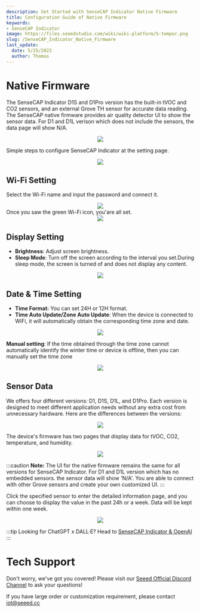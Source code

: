 ```yaml
---
description: Get Started with SenseCAP Indicator Native Firmware
title: Configuration Guide of Native Firmware
keywords:
- SenseCAP Indicator
image: https://files.seeedstudio.com/wiki/wiki-platform/S-tempor.png
slug: /SenseCAP_Indicator_Native_Firmware
last_update:
  date: 5/25/2023
  author: Thomas
---
```


# **Native Firmware**

The SenseCAP Indicator D1S and D1Pro version has the built-in tVOC and CO2 sensors, and an external Grove TH sensor for accurate data reading. The SenseCAP native firmware provides air quality detector UI to show the sensor data. For D1 and D1L verison which does not include the sensors, the data page will show N/A.

<div align="center"><img width={480} src="https://files.seeedstudio.com/wiki/SenseCAP/SenseCAP_Indicator/SenseCAP_Indicator_8.png"/></div>

Simple steps to configure SenseCAP Indicator at the setting page.

<div align="center"><img width={480} src="https://files.seeedstudio.com/wiki/SenseCAP/SenseCAP_Indicator/setting.png"/></div>

## **Wi-Fi Setting**

Select the Wi-Fi name and input the password and connect it.

<div align="center"><img width={480} src="https://files.seeedstudio.com/wiki/SenseCAP/SenseCAP_Indicator/SenseCAP_Indicator_9.png"/></div>
Once you saw the green Wi-Fi icon, you'are all set.

<div align="center"><img width={400} src="https://files.seeedstudio.com/wiki/SenseCAP/SenseCAP_Indicator/SenseCAP_Indicator_10.png"/></div>

## **Display Setting**

- **Brightness**: Adjust screen brightness.
- **Sleep Mode**: Turn off the screen according to the interval you set.During sleep mode, the screen is turned of and does not display any content.

<div align="center"><img width={400} src="https://files.seeedstudio.com/wiki/SenseCAP/SenseCAP_Indicator/SenseCAP_Indicator_15.png"/></div>

## **Date & Time Setting**

- **Time Format:** You can set 24H or 12H format.
- **Time Auto Update/Zone Auto Update**: When the device is connected to WiFi, it will automatically obtain the corresponding time zone and date.

<div align="center"><img width={400} src="https://files.seeedstudio.com/wiki/SenseCAP/SenseCAP_Indicator/SenseCAP_Indicator_16.png"/></div>

**Manual setting**: If the time obtained through the time zone cannot automatically identify the winter time or device is offline, then you can manually set the time zone

<div align="center"><img width={400} src="https://files.seeedstudio.com/wiki/SenseCAP/SenseCAP_Indicator/SenseCAP_Indicator_17.png"/></div>

## **Sensor Data**

We offers four different versions: D1, D1S, D1L, and D1Pro. Each version is designed to meet different application needs without any extra cost from unnecessary hardware. Here are the differences between the versions:

<div align="center"><img width={400} src="https://files.seeedstudio.com/wiki/SenseCAP/SenseCAP_Indicator/version.png"/></div>

The device's firmware has two pages that display data for tVOC, CO2, temperature, and humidity.

<div align="center"><img width={400} src="https://files.seeedstudio.com/wiki/SenseCAP/SenseCAP_Indicator/SenseCAP_Indicator_12.png"/></div>

:::caution **Note:**
The UI for the native firmware remains the same for all versions for SenseCAP Indicator. For D1 and D1L version which has no embedded sensors. the sensor data will show 'N/A'. You are able to connect with other Grove sensors and create your own customized UI.
:::

Click the specified sensor to enter the detailed information page, and you can choose to display the value in the past 24h or a week. Data will be kept within one week.

<div align="center"><img width={400} src="https://files.seeedstudio.com/wiki/SenseCAP/SenseCAP_Indicator/SenseCAP_Indicator_13.png"/></div>

:::tip Looking for ChatGPT x DALL·E?
Head to [SenseCAP Indicator & OpenAI](/SenseCAP_Indicator_OpenAI_X_Overview)
:::

# **Tech Support**

Don't worry, we've got you covered! Please visit our [Seeed Official Discord Channel](https://discord.gg/cPpeuQMM) to ask your questions!

If you have large order or customization requirement, please contact iot@seeed.cc

